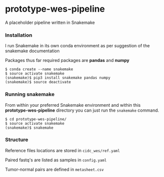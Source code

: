 # prototype-wes-pipeline
A placeholder pipeline written in Snakemake

### Installation

I run Snakemake in its own conda environment as per suggestion of the snakemake documentation

Packages thus far required packages are **pandas** and **numpy**

```
$ conda create --name snakemake
$ source activate snakemake
(snakemake)$ pip3 install snakemake pandas numpy
(snakemake)$ source deactivate
```

### Running snakemake

From within your preferred Snakemake environment and within this **prototype-wes-pipeline** directory you can just run the `snakemake` command.

```
$ cd prototype-wes-pipeline/
$ source activate snakemake
(snakemake)$ snakemake
```

### Structure


Reference files locations are stored in `cidc_wes/ref.yaml`

Paired fastq's are listed as samples in  `config.yaml`

Tumor-normal pairs are defined in `metasheet.csv`